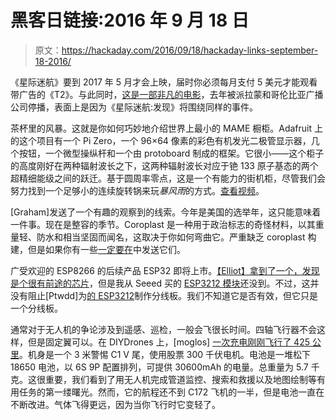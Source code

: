 # 黑客日链接:2016 年 9 月 18 日

> 原文：<https://hackaday.com/2016/09/18/hackaday-links-september-18-2016/>

《星际迷航》要到 2017 年 5 月才会上映，届时你必须每月支付 5 美元才能观看带广告的《T2》。与此同时，[这是一部非凡的电影](https://www.youtube.com/watch?v=1W1_8IV8uhA)，去年被派拉蒙和哥伦比亚广播公司停播，表面上是因为《星际迷航:发现》将围绕同样的事件。

茶杯里的风暴。这就是你如何巧妙地介绍世界上最小的 MAME 橱柜。Adafruit 上的这个项目有一个 Pi Zero，一个 96×64 像素的彩色有机发光二极管显示器，几个按钮，一个微型操纵杆和一个由 protoboard 制成的框架。它很小——这个柜子的高度刚好在两种辐射波长之下，这两种辐射波长对应于铯 133 原子基态的两个超精细能级之间的跃迁。基于圆周率零点，这是一个有能力的街机柜，尽管我们会努力找到一个足够小的连续旋转锅来玩*暴风雨*的方式。[查看视频](https://www.youtube.com/watch?v=0O0DeRL7P-w&feature=youtu.be)。

[Graham]发送了一个有趣的观察到的线索。今年是美国的选举年，这只能意味着一件事。现在是整容的季节。Coroplast 是一种用于政治标志的奇怪材料，以其重量轻、防水和相当坚固而闻名，这取决于你如何弯曲它。严重缺乏 coroplast 构建，但是如果你有一些[一定要在](http://hackaday.com/submit-a-tip/)中发送它们。

广受欢迎的 ESP8266 的后续产品 ESP32 即将上市。[【Elliot】拿到了一个，发现是个很有前途的芯片](http://hackaday.com/2016/09/15/esp32-hands-on-awesome-promise/)，但是我从 Seeed 买的 [ESP3212 模块](https://www.seeedstudio.com/ESP3212-Wifi-Bluetooth-Combo-Module-p-2706.html)还没到。不过，这并没有阻止[Ptwdd]为[的 ESP3212](https://www.tindie.com/products/dude8604/esp3212-breakout-board-alpha/)制作分线板。我们不知道它是否有效，但它只是一个分线板。

通常对于无人机的争论涉及到遥感、巡检，一般会飞很长时间。四轴飞行器不会这样，但是固定翼可以。在 DIYDrones 上，[moglos] [一次充电刚刚飞行了 425 公里](http://diydrones.com/profiles/blogs/anatomy-of-a-425km-flight)。机身是一个 3 米警惕 C1 V 尾，使用股票 300 千伏电机。电池是一堆松下 18650 电池，以 6S 9P 配置排列，可提供 30600mAh 的电量。总重量为 5.7 千克。这很重要，我们看到了用无人机完成管道监控、搜索和救援以及地图绘制等有用任务的第一缕曙光。然而，它的航程还不到 C172 飞机的一半，但是电池一直在不断改进。气体飞得更远，因为当你飞行时它变轻了。